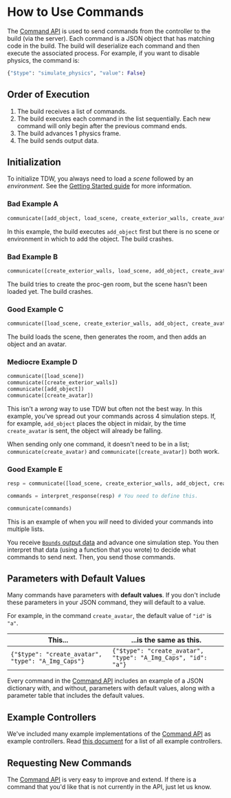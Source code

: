# How to Use Commands

The [Command API](command_api.md) is used to send commands from the controller to the build (via the server). Each command is a JSON object that has matching code in the build. The build will deserialize each command and then execute the associated process. For example, if you want to disable physics, the command is:

```python
{"$type": "simulate_physics", "value": False}
```

## Order of Execution

1. The build receives a list of commands.
2. The build executes each command in the list sequentially. Each new command will only begin after the previous command ends.
3. The build advances 1 physics frame.
4. The build sends output data.

## Initialization

To initialize TDW, you always need to load a _scene_ followed by an _environment_. See the [Getting Started guide](../getting_started.md) for more information.

### Bad Example A

```python
communicate([add_object, load_scene, create_exterior_walls, create_avatar])
```

In this example, the build executes `add_object` first but there is no scene or environment in which to add the object. The build crashes.

### Bad Example B

```python
communicate([create_exterior_walls, load_scene, add_object, create_avatar])
```

The build tries to create the proc-gen room, but the scene hasn't been loaded yet. The build crashes.

### Good Example C

```python
communicate([load_scene, create_exterior_walls, add_object, create_avatar])
```

The build loads the scene, then generates the room, and then adds an object and an avatar. 

### Mediocre Example D

```python
communicate([load_scene])
communicate([create_exterior_walls])
communicate([add_object])
communicate([create_avatar])
```

This isn't a *wrong* way to use TDW but often not the best way. In this example, you've spread out your commands across 4 simulation steps. If, for example, `add_object` places the object in midair, by the time `create_avatar` is sent, the object will already be falling.

When sending only one command, it doesn't need to be in a list; `communicate(create_avatar)` and `communicate([create_avatar])` both work.

### Good Example E

```python
resp = communicate([load_scene, create_exterior_walls, add_object, create_avatar, send_bounds])

commands = interpret_response(resp) # You need to define this.

communicate(commands)
```

This is an example of when you *will* need to divided your commands into multiple lists. 

You receive [`Bounds` output data](output_data.md) and advance one simulation step. You then interpret that data (using a function that you wrote) to decide what commands to send next. Then, you send those commands.

## Parameters with Default Values

Many commands have parameters with **default values**. If you don't include these parameters in your JSON command, they will default to a value.

For example, in the command `create_avatar`, the default value of `"id"` is `"a"`.

| This...                                            | ...is the same as this.                                      |
| -------------------------------------------------- | ------------------------------------------------------------ |
| `{"$type": "create_avatar", "type": "A_Img_Caps"}` | `{"$type": "create_avatar", "type": "A_Img_Caps", "id": "a"}` |

Every command in the [Command API](command_api.md) includes an example of a JSON dictionary with, and without, parameters with default values, along with a parameter table that includes the default values.

## Example Controllers

We've included many example implementations of the [Command API](command_api.md) as example controllers. Read [this document](../python/example_controllers.md) for a list of all example controllers.

## Requesting New Commands

The  [Command API](command_api.md) is very easy to improve and extend. If there is a command that you'd like that is not currently in the API, just let us know. 
